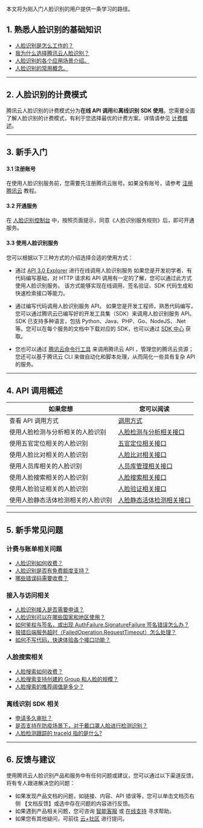 本文将为刚入门人脸识别的用户提供一条学习的路径。

## 1. 熟悉人脸识别的基础知识

- [人脸识别是怎么工作的？](https://cloud.tencent.com/document/product/867/17636)
- [我为什么选择腾讯云人脸识别？](https://cloud.tencent.com/document/product/867/17637)
- [人脸识别的各个应用场景介绍。](https://cloud.tencent.com/document/product/867/17638)
- [人脸识别的常用概念。](https://cloud.tencent.com/document/product/867/44960)

-----

## 2. 人脸识别的计费模式

腾讯云人脸识别的计费模式分为**在线 API 调用**和**离线识别 SDK 使用**。您需要全面了解人脸识别的计费模式，有利于您选择最优的计费方案。详情请参见 [计费概述](https://cloud.tencent.com/document/product/867/17640)。

-----

## 3. 新手入门

#### 3.1 注册账号
在使用人脸识别服务前，您需要先注册腾讯云账号。如果没有账号，请参考 [注册腾讯云](https://cloud.tencent.com/document/product/378/17985) 教程。

#### 3.2 开通服务
在 [人脸识别控制台](https://console.cloud.tencent.com/aiface) 中，按照页面提示，同意《人脸识别服务规则》后，即可开通服务。

#### 3.3 使用人脸识别服务
您可以根据以下三种方式的介绍选择合适的使用方式：
- 通过 [ API 3.0 Explorer](https://console.cloud.tencent.com/api/explorer?Product=iai&Version=2018-03-01&Action=DetectFace&SignVersion=) 进行在线调用人脸识别服务
如果您是开发初学者、有代码编写基础，对 HTTP 请求和 API 调用有一定的了解，您可以通过此方式使用人脸识别服务。
该方式能够实现在线调用、签名验证、SDK 代码生成和快速检索接口等能力。


- 通过编写代码调用人脸识别服务 API。
如果您是开发工程师，熟悉代码编写，您可以通过腾讯云已编写好的开发工具集（SDK）来调用人脸识别服务 API。SDK 已支持多种语言，包括 Python、Java、PHP、Go、NodeJS、.Net 等。您可以在每个服务的文档中下载对应的 SDK，也可以通过 [SDK 中心](https://cloud.tencent.com/document/sdk) 获取。

- 您也可以通过 [腾讯云命令行工具](https://cloud.tencent.com/document/product/440/6176) 来调用腾讯云 API ，管理您的腾讯云资源；您还可以基于腾讯云 CLI 来做自动化和脚本处理，从而简化一些具有复杂 API 的服务。

-----

## 4. API 调用概述

<table>
<thead>
<tr>
<th>如果您想</th>
<th>您可以阅读</th>
</tr>
</thead>
<tbody><tr>
<td>查看 API 调用方式</td>
<td><a href="https://cloud.tencent.com/document/product/867/44975" target="_blank">调用方式</a></td>
</tr>
<tr>
<td>使用人脸检测与分析相关的人脸识别</td>
<td><a href="https://cloud.tencent.com/document/product/867/44989" target="_blank">人脸检测与分析相关接口</a></td>
</tr>
<tr>
<td>使用五官定位相关的人脸识别</td>
<td><a href="https://cloud.tencent.com/document/product/867/45019" target="_blank">五官定位相关接口</a></td>
</tr>
<tr>
<td>使用人脸比对相关的人脸识别</td>
<td><a href="https://cloud.tencent.com/document/product/867/44987" target="_blank">人脸比对相关接口</a></td>
</tr>
<tr>
<td>使用人员库相关的人脸识别</td>
<td><a href="https://cloud.tencent.com/document/product/867/45000" target="_blank">人员库管理相关接口</a></td>
</tr>
<tr>
<td>使用人脸搜索相关的人脸识别</td>
<td><a href="https://cloud.tencent.com/document/product/867/44990" target="_blank">人脸搜索相关接口</a></td>
</tr>
<tr>
<td>使用人脸验证相关的人脸识别</td>
<td><a href="https://cloud.tencent.com/document/product/867/44981" target="_blank">人脸验证相关接口</a></td>
</tr>
<tr>
<td>使用人脸静态活体检测相关的人脸识别</td>
<td><a href="https://cloud.tencent.com/document/product/867/44985" target="_blank">人脸静态活体检测相关接口</a></td>
</tr>
</tbody></table>

-----

## 5. 新手常见问题
### 计费与账单相关问题
- [人脸识别如何收费？](https://cloud.tencent.com/document/product/867/33789#.E4.BA.BA.E8.84.B8.E8.AF.86.E5.88.AB.E5.A6.82.E4.BD.95.E6.94.B6.E8.B4.B9.EF.BC.9F)
- [人脸识别是否有免费额度支持？](https://cloud.tencent.com/document/product/867/33789#.E4.BA.BA.E8.84.B8.E8.AF.86.E5.88.AB.E6.98.AF.E5.90.A6.E6.9C.89.E5.85.8D.E8.B4.B9.E9.A2.9D.E5.BA.A6.E6.94.AF.E6.8C.81.EF.BC.9F)
- [哪些错误码需要收费？](https://cloud.tencent.com/document/product/867/33789#.E5.93.AA.E4.BA.9B.E9.94.99.E8.AF.AF.E7.A0.81.E9.9C.80.E8.A6.81.E6.94.B6.E8.B4.B9.EF.BC.9F)

### 接入与访问相关
- [人脸识别接入是否需要申请？](https://cloud.tencent.com/document/product/867/30245#.E4.BA.BA.E8.84.B8.E8.AF.86.E5.88.AB.E6.8E.A5.E5.85.A5.E6.98.AF.E5.90.A6.E9.9C.80.E8.A6.81.E7.94.B3.E8.AF.B7.EF.BC.9F)
- [人脸识别可以在哪些国家和地区使用？](https://cloud.tencent.com/document/product/867/30245#.E4.BA.BA.E8.84.B8.E8.AF.86.E5.88.AB.E5.8F.AF.E4.BB.A5.E5.9C.A8.E5.93.AA.E4.BA.9B.E5.9B.BD.E5.AE.B6.E5.92.8C.E5.9C.B0.E5.8C.BA.E4.BD.BF.E7.94.A8.EF.BC.9F)
- [如何鉴权与签名，或出现 AuthFailure.SignatureFailure 签名错误怎么办？](https://cloud.tencent.com/document/product/867/30245#.E5.A6.82.E4.BD.95.E9.89.B4.E6.9D.83.E4.B8.8E.E7.AD.BE.E5.90.8D.EF.BC.8C.E6.88.96.E5.87.BA.E7.8E.B0-authfailure.signaturefailure-.E7.AD.BE.E5.90.8D.E9.94.99.E8.AF.AF.E6.80.8E.E4.B9.88.E5.8A.9E.EF.BC.9F)
- [报错后端服务超时（FailedOperation.RequestTimeout）怎么处理？](https://cloud.tencent.com/document/product/867/30245#.E6.8A.A5.E9.94.99.E5.90.8E.E7.AB.AF.E6.9C.8D.E5.8A.A1.E8.B6.85.E6.97.B6.EF.BC.88failedoperation.requesttimeout.EF.BC.89.E6.80.8E.E4.B9.88.E5.A4.84.E7.90.86.EF.BC.9F)
- [如何不写代码，快速体验各个接口功能？](https://cloud.tencent.com/document/product/867/30245#.E5.A6.82.E4.BD.95.E4.B8.8D.E5.86.99.E4.BB.A3.E7.A0.81.EF.BC.8C.E5.BF.AB.E9.80.9F.E4.BD.93.E9.AA.8C.E5.90.84.E4.B8.AA.E6.8E.A5.E5.8F.A3.E5.8A.9F.E8.83.BD.EF.BC.9F)

### 人脸搜索相关
- [人脸搜索如何收费？](https://cloud.tencent.com/document/product/867/30247#.E4.BA.BA.E8.84.B8.E6.90.9C.E7.B4.A2.E5.A6.82.E4.BD.95.E6.94.B6.E8.B4.B9.EF.BC.9F)
- [人脸搜索支持创建的 Group 和人脸的规模？](https://cloud.tencent.com/document/product/867/30247#.E4.BA.BA.E8.84.B8.E6.90.9C.E7.B4.A2.E6.94.AF.E6.8C.81.E5.88.9B.E5.BB.BA.E7.9A.84-group-.E5.92.8C.E4.BA.BA.E8.84.B8.E7.9A.84.E8.A7.84.E6.A8.A1.EF.BC.9F)
- [人脸搜索的推荐阈值是多少？](https://cloud.tencent.com/document/product/867/30247#.E4.BA.BA.E8.84.B8.E6.90.9C.E7.B4.A2.E7.9A.84.E6.8E.A8.E8.8D.90.E9.98.88.E5.80.BC.E6.98.AF.E5.A4.9A.E5.B0.91.EF.BC.9F)

### 离线识别 SDK 相关
- [申请多久审批？](https://cloud.tencent.com/document/product/867/34529#.E7.94.B3.E8.AF.B7.E5.A4.9A.E4.B9.85.E5.AE.A1.E6.89.B9.EF.BC.9F)
- [是否支持在防疫场景下，对于戴口罩人脸进行检测识别？](https://cloud.tencent.com/document/product/867/34529#.E6.98.AF.E5.90.A6.E6.94.AF.E6.8C.81.E5.8F.A3.E7.BD.A9.E8.AF.86.E5.88.AB.EF.BC.9F)
- [人脸检测跟踪的 traceId 指的是什么?](https://cloud.tencent.com/document/product/867/34529#.E4.BA.BA.E8.84.B8.E6.A3.80.E6.B5.8B.E8.B7.9F.E8.B8.AA.E7.9A.84-traceid-.E6.8C.87.E7.9A.84.E6.98.AF.E4.BB.80.E4.B9.88.3F)


-----

## 6. 反馈与建议
使用腾讯云人脸识别产品和服务中有任何问题或建议，您可以通过以下渠道反馈，将有专人跟进解决您的问题：
- 如果发现产品文档的问题，如链接、内容、API 错误等，您可以单击文档页右侧 【文档反馈】或选中存在问题的内容进行反馈。
- 如果遇到产品相关问题，您可咨询 [智能客服](https://cloud.tencent.com/act/event/smarty-service) 或 [在线支持](https://cloud.tencent.com/online-service?from=connect-us) 寻求帮助。
- 如果您有其他疑问，可前往 [云+社区](https://cloud.tencent.com/developer/tag/105) 进行提问。


